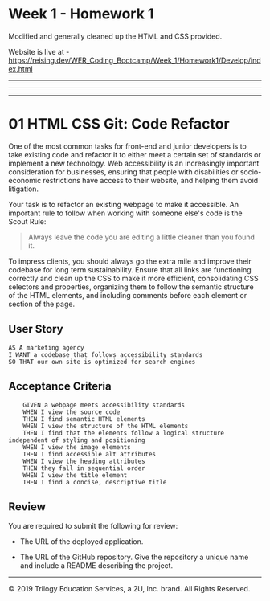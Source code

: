 # Week 1 - Homework 1

Modified and generally cleaned up the HTML and CSS provided.

Website is live at - https://reising.dev/WER_Coding_Bootcamp/Week_1/Homework1/Develop/index.html


_______________________________________________________________________________
_______________________________________________________________________________
_______________________________________________________________________________
# 01 HTML CSS Git: Code Refactor

One of the most common tasks for front-end and junior developers is to take existing code and refactor it to either meet a certain set of standards or implement a new technology. Web accessibility is an increasingly important consideration for businesses, ensuring that people with disabilities or socio-economic restrictions have access to their website, and helping them avoid litigation.

Your task is to refactor an existing webpage to make it accessible. An important rule to follow when working with someone else's code is the Scout Rule:

> Always leave the code you are editing a little cleaner than you found it.

To impress clients, you should always go the extra mile and improve their codebase for long term sustainability. Ensure that all links are functioning correctly and clean up the CSS to make it more efficient, consolidating CSS selectors and properties, organizing them to follow the semantic structure of the HTML elements, and including comments before each element or section of the page.

## User Story

```
AS A marketing agency
I WANT a codebase that follows accessibility standards
SO THAT our own site is optimized for search engines
```

## Acceptance Criteria

```
	GIVEN a webpage meets accessibility standards
	WHEN I view the source code
	THEN I find semantic HTML elements
	WHEN I view the structure of the HTML elements
	THEN I find that the elements follow a logical structure independent of styling and positioning
	WHEN I view the image elements
	THEN I find accessible alt attributes
	WHEN I view the heading attributes
	THEN they fall in sequential order
	WHEN I view the title element
	THEN I find a concise, descriptive title
```

## Review

You are required to submit the following for review:

* The URL of the deployed application.

* The URL of the GitHub repository. Give the repository a unique name and include a README describing the project.

- - -
© 2019 Trilogy Education Services, a 2U, Inc. brand. All Rights Reserved.
